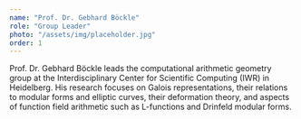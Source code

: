 ```yaml
---
name: "Prof. Dr. Gebhard Böckle"
role: "Group Leader"
photo: "/assets/img/placeholder.jpg"
order: 1
---
```


Prof. Dr. Gebhard Böckle leads the computational arithmetic geometry group at the Interdisciplinary Center for Scientific Computing (IWR) in Heidelberg. His research focuses on Galois representations, their relations to modular forms and elliptic curves, their deformation theory, and aspects of function field arithmetic such as L-functions and Drinfeld modular forms. 